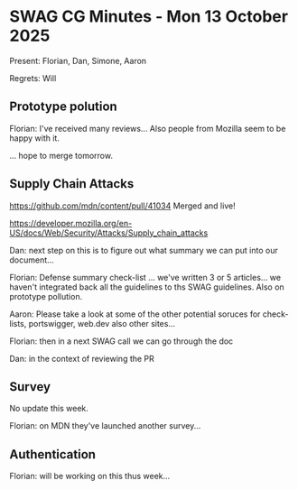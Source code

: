 # SWAG CG Minutes - Mon 13 October 2025

Present: Florian, Dan, Simone, Aaron

Regrets: Will

## Prototype polution

Florian: I've received many reviews...  Also people from Mozilla seem to be happy with it. 

... hope to merge tomorrow.

## Supply Chain Attacks

https://github.com/mdn/content/pull/41034 Merged and live!

https://developer.mozilla.org/en-US/docs/Web/Security/Attacks/Supply_chain_attacks

Dan: next step on this is to figure out what summary we can put into our document... 

Florian: Defense summary check-list ... we've written 3 or 5 articles... we haven't integrated back all the guidelines to ths SWAG guidelines. Also on prototype pollution.

Aaron: Please take a look at some of the other potential soruces for check-lists, portswigger, web.dev also other sites... 

Florian: then in a next SWAG call we can go through the doc

Dan: in the context of reviewing the PR

## Survey

No update this week.

Florian: on MDN they've launched another survey...

## Authentication

Florian: will be working on this thus week...



